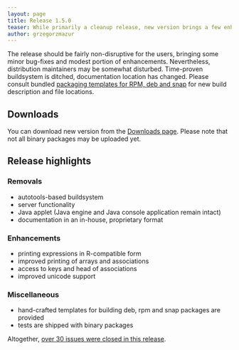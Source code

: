 ```yaml
---
layout: page
title: Release 1.5.0
teaser: While primarily a cleanup release, new version brings a few enhancements as well.  
author: grzegorzmazur
---
```


The release should be fairly non-disruptive for the users, bringing
some minor bug-fixes and modest portion of enhancements. Nevertheless,
distribution maintainers may be somewhat disturbed. Time-proven
buildsystem is ditched, documentation location has changed. Please
consult bundled [packaging templates for RPM, deb and
snap](https://github.com/grzegorzmazur/yacas/tree/2ce27e100b4d494fe0cbd4f6bd49be4862c5527d/packaging)
for new build description and file locations.

## Downloads ##

You can download new version from the [Downloads
page](/getting_started/downloads). Please note that not all binary
packages may be uploaded yet.

## Release highlights ##

### Removals ###

 * autotools-based buildsystem
 * server functionality
 * Java applet (Java engine and Java console application remain intact)
 * documentation in an in-house, proprietary format

### Enhancements ###

 * printing expressions in R-compatible form
 * improved printing of arrays and associations
 * access to keys and head of associations
 * improved unicode support

### Miscellaneous ###

 * hand-crafted templates for building deb, rpm and snap packages are provided
 * tests are shipped with binary packages

Altogether, [over 30 issues were closed in this release][issues].

[issues]: https://github.com/grzegorzmazur/yacas/issues?q=milestone%3A%221.5+-+Spring+Cleaning%22

